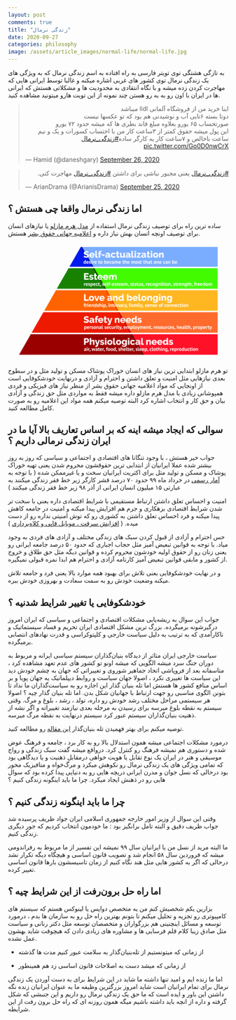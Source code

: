 ```yaml
---
layout: post
comments: true
title: "زندگی نرمال"
date: 2020-09-27
categories: philosophy
image: /assets/article_images/normal-life/normal-life.jpg
---
```




به تازگی هشتگی توی تویتر فارسی به راه افتاده به اسم زندگی نرمال که به ویژگی های یک زندگی نرمال توی کشور های غربی اشاره میکنه و غالبا توسط ایرانی هایی که مهاجرت کردن زده میشه و با نگاه انتقادی به محدودیت ها و مشکلاتی هستش که ایرانی ها در ایران با اون رو به به رو هستن چند نمونه از این تویت هارو میتونید مشاهده کنید.

<blockquote class="twitter-tweet"><p lang="fa" dir="rtl">اینا خرید من از فروشگاه آلمانی lidl میباشد<br>دوتا بسته ۶تایی آب و نوشیدنی هم بود که تو عکسها نیست<br>صورتحساب ۶۵ یورو بعلاوه مبلغ فاند بطری ها که میشه حدود ٧٢ یورو <br>این پول میشه حقوق کمتر از ٣ساعت کار من با احتساب کسورات و یک و نیم ساعت ناخالص و ٧ساعت کار یه کارگر ساده<a href="https://twitter.com/hashtag/%D8%B2%D9%86%D8%AF%DA%AF%DB%8C_%D9%86%D8%B1%D9%85%D8%A7%D9%84?src=hash&amp;ref_src=twsrc%5Etfw">#زندگی_نرمال</a> <a href="https://t.co/Go0D0nwCrX">pic.twitter.com/Go0D0nwCrX</a></p>&mdash; Hamid (@daneshgary) <a href="https://twitter.com/daneshgary/status/1309865918869237760?ref_src=twsrc%5Etfw">September 26, 2020</a></blockquote> <script async src="https://platform.twitter.com/widgets.js" charset="utf-8"></script>
<blockquote class="twitter-tweet"><p lang="fa" dir="rtl"><a href="https://twitter.com/hashtag/%D8%B2%D9%86%D8%AF%DA%AF%DB%8C_%D9%86%D8%B1%D9%85%D8%A7%D9%84?src=hash&amp;ref_src=twsrc%5Etfw">#زندگی_نرمال</a> یعنی مجبور نباشی برای داشتن <a href="https://twitter.com/hashtag/%D8%B2%D9%86%D8%AF%DA%AF%DB%8C_%D9%86%D8%B1%D9%85%D8%A7%D9%84?src=hash&amp;ref_src=twsrc%5Etfw">#زندگی_نرمال</a> مهاجرت کنی.</p>&mdash; ArianDrama (@ArianisDrama) <a href="https://twitter.com/ArianisDrama/status/1309424941293547520?ref_src=twsrc%5Etfw">September 25, 2020</a></blockquote> <script async src="https://platform.twitter.com/widgets.js" charset="utf-8"></script>


## اما زندگی نرمال واقعا چی هستش ؟ 


ساده ترین راه برای توصیف زندگی نرمال استفاده از [مدل هرم مازلو](https://fa.wikipedia.org/wiki/%D9%87%D8%B1%D9%85_%D8%B3%D9%84%D8%B3%D9%84%D9%87%E2%80%8C%D9%85%D8%B1%D8%A7%D8%AA%D8%A8_%D9%86%DB%8C%D8%A7%D8%B2%D9%87%D8%A7%DB%8C_%D9%85%D8%B2%D9%84%D9%88) یا نیازهای انسان برای توصیف اونچه انسان بهش نیاز داره و [اعلامیه جهانی حقوق بشر](https://fa.wikipedia.org/wiki/%D8%A7%D8%B9%D9%84%D8%A7%D9%85%DB%8C%D9%87_%D8%AC%D9%87%D8%A7%D9%86%DB%8C_%D8%AD%D9%82%D9%88%D9%82_%D8%A8%D8%B4%D8%B1) هستش.

![هرم مازلو](assets/article_images/normal-life/Maslows-Hierarchy-of-Needs.jpg)

تو هرم مازلو ابتدایی ترین نیاز های انسان خوراک پوشاک مسکن و تولید مثل و در سطوح بعدی نیازهایی مثل امنیت و تعلق داشتن و احترام و آزادی و درنهایت خودشکوفایی است 
از اونجایی که مواد اعلامیه جهانی حقوق بشر از منظر نیاز های فیزیکی و فردی همپوشانی زیادی با مدل هرم مازلو داره میشه فقط به مواردی مثل حق زندگی و آزادی بیان و حق کار و انتخاب اشاره کرد البته توصیه میکنم همه مواد این اعلامیه رو به صورت کامل مطالعه کنید. 

## سوالی که ایجاد میشه اینه که بر اساس تعاریف بالا آیا ما در ایران زندگی نرمالی داریم ؟ 

جواب خیر هستش ،‌ با وجود تنگانا های اقتصادی و اجتماعی و سیاسی که روز به روز بیشتر شده عملا ایرانیان از ابتدایی ترین حقوقشون محروم شدن 
یعنی تهیه خوراک پوشاک و مسکن و تولید مثل  برای اکثریت ایرانیان سخت و یا غیرممکن شده ( با توجه به [آمار رسمی](https://shahraranews.ir/0007aF) در خرداد ماه ۹۹ حدود ۷۰ درصد قشر کارگر زیر خط فقر زندگی میکنند به عبارتی ۱۵ میلیون انسان ایرانی از آذر ۹۸ زیر خط فقر زندگی میکنند )

امنیت و احساس تعلق داشتن ارتباط مستقیمی با شرایط اقتصادی داره یعنی با سخت تر شدن شرایط اقتصادی بزهکاری و جرم هم افزایش پیدا میکنه و امنیت در جامعه کاهش پیدا میکنه و فرد احساس تعلق داشتن به کشوری رو که توش امنیتی نداره رو از دست میده. ( [افزایش سرقت ، موبایل قاپی و کلاه‌برداری](https://www.yjc.ir/00VBCq) )
 
حس احترام و آزادی از قبول کردن سبک های زندگی مختلف و آزادی های فردی به وجود میاد. با توجه به قوانین تبعیض آمیز مثل حجاب اجباری که حدود ۵۰ درصد جامعه ایرانی رو یعنی زنان رو از حقوق اولیه خودشون محروم کرده و قوانین دیگه مثل حق طلاق و خروج از کشور و مابقی قوانین تبعیض آمیز کارنامه آزادی و احترام هم ابدا نمره قبولی نمیگیره. 

و در نهایت خودشکوفایی یعنی تلاش برای بهبود همه موارد بالا یعنی فرد و جامعه تلاش میکنه وضعیت خودش رو به سمت سعادت و بهروزی خودش ببره.

## خودشکوفایی یا تغییر شرایط شدنیه ؟

جواب این سوال به ریشه‌یابی مشکلات اقتصادی و اجتماعی و سیاسی که ایران امروز درگیرشونه برمیگرده. 
بزرگ ترین مشکل اقتصادی ایران تحریم و فساد سیستماتیک و ناکارآمدی که به ترتیب به دلیل سیاست خارجی و کلپتوکراسی و قدرت نهادهای انتصابی برمیگرده. 

سیاست خارجی ایران متاثر از دیدگاه بنیان‌گذاران سیستم سیاسی ایرانه و مربوط به دوران جنگ سرد میشه الگویی که میشه اونو تو کشور های عدم تعهد مشاهده کرد ، متاسفانه بعد از فروپاشی اتحاد جماهیر شوروی و تغییراتی که جهان به چشم خودش دید این سیاست ها تغییری نکرد ، اصولا جهان سیاست و روابط دیپلماتیک یه جهان پویا و بر اساس منافع کشور ها هستش اما تله بنیان گذار این اجازه رو به سیاست‌گذاران ما نداد تا بتونن الگوی مناسبی رو جهت ارتباط با جهانیان شکل بدن. 
اما تله بنیان گذار چیه ؟ 
اصولا هر سیستمی مراحل مختلف رشد خودش رو داره، تولد ، رشد ، بلوغ و مرگ. وقتی سیستم به نقطه بلوغ میرسه برای رسیدن به مرحله بعدی نیازمند تغییراته و اگر نشه از ذهنیت بنیان‌گذاران سیستم عبور کرد سیستم درنهایت به نقطه مرگ میرسه. 

توصیه میکنم برای بهتر فهمیدن تله بنیان‌گذار [این مقاله](http://iraneconomist.com/fa/news/41259/%D8%AA%D9%84%D9%87-%D8%A8%D9%86%DB%8C%D8%A7%D9%86%DA%AF%D8%B0%D8%A7%D8%B1-%D8%A8%D8%A7-%D8%AC%D9%88%D8%A7%D9%85%D8%B9-%DA%86%D9%87-%D9%85%DB%8C%E2%80%8C%DA%A9%D9%86%D8%AF) رو مطالعه کنید.

درمورد مشکلات اجتماعی میشه همون استدلال بالا رو به کار برد ، جامعه و فرهنگ عوض شده و دستوری هم نمیشه فرهنگ رو کنترل کرد. درواقع میشه گفت سبک زندگی و رواج موسیقی و هنر در ایران یک نوع تقابل یا هویت خواهی درمقابل ذهنیت و یا دیدگاهی بود که تمامی ویژگی های یک زندگی نرمال رو نکوهش میکرد و مرگ‌خواه و متافیزیک محور بود درحالی که نسل جوان و مدرن ایرانی دریچه هایی رو به دنیایی پیدا کرده بود که سوال هایی رو در ذهنش ایجاد میکرد. چرا ما باید اینگونه زندگی کنیم ؟ 

## چرا ما باید اینگونه زندگی کنیم ؟ 

<div id="14976894248"><script type="text/JavaScript" src="https://www.aparat.com/embed/Vmc8t?data[rnddiv]=14976894248&data[responsive]=yes"></script></div>


وقتی این سوال از وزیر امور خارجه جمهوری اسلامی ایران جواد ظریف پرسیده شد جواب ظریف دقیق و البته تامل برانگیز بود : ما خودمون انتخاب کردیم که جور دیگری زندگی کنیم. 

ما البته مرید از نسل من یا ایرانیان سال ۹۹ نمیشه این تفسیر از ما مربوط به رفراندومی میشه که فروردین سال ۵۸ انجام شد  و تصویب قانون اساسی و هیچگاه دیگه تکرار نشد درحالی که اگر به کشور هایی مثل هند نگاه کنیم از زمان تاسیسشون بارها قانون اساسی تغییر کرده.

## اما راه حل برون‌رفت از این شرایط چیه ؟ 


بزارین یکم شخصیش کنم
من یه متخصص دواپس یا لینوکس هستم که سیستم های کامپیوتری رو تجزیه و تحلیل میکنم تا بتونم بهترین راه حل رو به سازمان ها بدم  ، درمورد توسعه و مسائل اینچنینی هم بزرگواران و متخصصان توسعه مثل دکتر رنانی  و سیاست مثل صادق زیبا کلام قلم فرسایی ها و مشاوره های زیادی دادن که هیچوقت شاید بهشون عمل نشده. 

* از زمانی که میتونستیم از تله‌بنیان‌گذار به سلامت عبور کنیم مدت ها گذشته 

* از زمانی که میشد دست به اصلاحات قانون اساسی زد هم همینطور 

اما ما زنده ایم و امید تنها داشته ما شاید در این شرایط برای به دست آوردن یک زندگی نرمال برای تمام ایرانیان است 
شاید امروز بزرگترین وظیفه ما به عنوان ایرانیان زنده نگه داشتن این باور و ایده است که ما حق یک زندگی نرمال رو داریم و این جنبشی که شکل گرفته و داره از انچه باید داشته باشیم میگه همون روزنه ای که راه حل برون رفت از این شرایطه.
